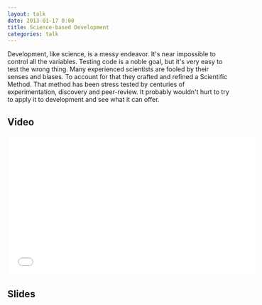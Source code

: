```yaml
---
layout: talk
date: 2013-01-17 0:00
title: Science-based Development
categories: talk
---
```

Development, like science, is a messy endeavor. It's near impossible to control all the variables. Testing code is a noble goal, but it's very easy to test the wrong thing. Many experienced scientists are fooled by their senses and biases. To account for that they crafted and refined a Scientific Method. That method has been stress tested by centuries of experimentation, discovery and peer-review. It probably wouldn't hurt to try to apply it to development and see what it can offer.

## Video

<iframe width="560" height="315" src="//www.youtube.com/embed/vum-FJn7kes" frameborder="0" allowfullscreen></iframe>

## Slides

<script async class="speakerdeck-embed" data-id="5e7efb8042e40130009a123139173c61" data-ratio="1.33333333333333" src="//speakerdeck.com/assets/embed.js"></script>
